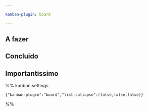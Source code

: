 ```yaml
---

kanban-plugin: board

---
```


## A fazer



## Concluido



## Importantissimo





%% kanban:settings
```
{"kanban-plugin":"board","list-collapse":[false,false,false]}
```
%%